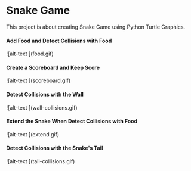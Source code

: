 # Snake Game
This project is about creating Snake Game using Python Turtle Graphics.

<h4>Add Food and Detect Collisions with Food</h4>
![alt-text ](food.gif)

<h4>Create a Scoreboard and Keep Score</h4>
![alt-text ](scoreboard.gif)

<h4>Detect Collisions with the Wall</h4>
![alt-text ](wall-collisions.gif)

<h4>Extend the Snake When Detect Collisions with Food</h4>
![alt-text ](extend.gif)

<h4>Detect Collisions with the Snake's Tail</h4>
![alt-text ](tail-collisions.gif)
